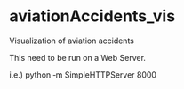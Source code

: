 aviationAccidents_vis
=====================

Visualization of aviation accidents

This need to be run on a Web Server.

i.e.) python ‐m SimpleHTTPServer 8000
